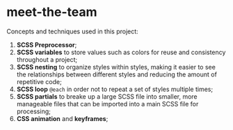 # meet-the-team

Concepts and techniques used in this project:
1. **SCSS Preprocessor**;
2. **SCSS variables** to store values such as colors for reuse and consistency throughout a project;
3. **SCSS nesting** to organize styles within styles, making it easier to see the relationships between different styles and reducing the amount of repetitive code;
4. **SCSS loop** `@each` in order not to repeat a set of styles multiple times;
5. **SCSS partials** to breake up a large SCSS file into smaller, more manageable files that can be imported into a main SCSS file for processing;
6. **CSS animation** and **keyframes**;
